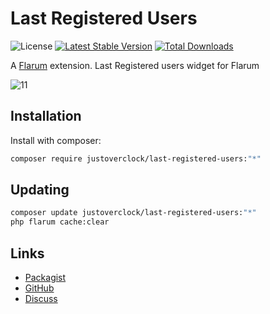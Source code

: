 # Last Registered Users

![License](https://img.shields.io/badge/license-MIT-blue.svg) [![Latest Stable Version](https://poser.pugx.org/justoverclock/last-registered-users/v)](https://packagist.org/packages/justoverclock/last-registered-users) [![Total Downloads](https://poser.pugx.org/justoverclock/last-registered-users/downloads)](https://packagist.org/packages/justoverclock/last-registered-users)

A [Flarum](http://flarum.org) extension. Last Registered users widget for Flarum

![11](https://user-images.githubusercontent.com/79002016/133002645-68e95310-8de9-4f54-aa4b-1bf36ad9c347.png)


## Installation

Install with composer:

```sh
composer require justoverclock/last-registered-users:"*"
```

## Updating

```sh
composer update justoverclock/last-registered-users:"*"
php flarum cache:clear
```

## Links

- [Packagist](https://packagist.org/packages/justoverclock/last-registered-users)
- [GitHub](https://github.com/justoverclockl/last-registered-users)
- [Discuss](https://flarum.it/d/175-widget-ultimi-utenti-registrati)
